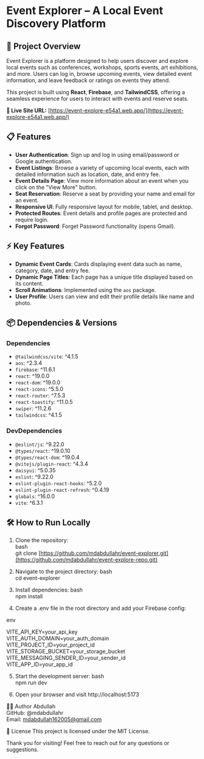 # Event Explorer – A Local Event Discovery Platform

## 🚀 Project Overview
Event Explorer is a platform designed to help users discover and explore local events such as conferences, workshops, sports events, art exhibitions, and more. Users can log in, browse upcoming events, view detailed event information, and leave feedback or ratings on events they attend.

This project is built using **React**, **Firebase**, and **TailwindCSS**, offering a seamless experience for users to interact with events and reserve seats.

**🔗 Live Site URL:** [https://event-explore-e54a1.web.app/](https://event-explore-e54a1.web.app/)

## 📋 Features
- **User Authentication**: Sign up and log in using email/password or Google authentication.
- **Event Listings**: Browse a variety of upcoming local events, each with detailed information such as location, date, and entry fee.
- **Event Details Page**: View more information about an event when you click on the "View More" button.
- **Seat Reservation**: Reserve a seat by providing your name and email for an event.
- **Responsive UI**: Fully responsive layout for mobile, tablet, and desktop.
- **Protected Routes**: Event details and profile pages are protected and require login.
- **Forgot Password**: Forget Password functionality (opens Gmail).

## ⚡ Key Features
- **Dynamic Event Cards**: Cards displaying event data such as name, category, date, and entry fee.
- **Dynamic Page Titles**: Each page has a unique title displayed based on its content.
- **Scroll Animations**: Implemented using the `aos` package.
- **User Profile**: Users can view and edit their profile details like name and photo.

## 📦 Dependencies & Versions

### Dependencies
- `@tailwindcss/vite`: ^4.1.5  
- `aos`: ^2.3.4  
- `firebase`: ^11.6.1  
- `react`: ^19.0.0  
- `react-dom`: ^19.0.0  
- `react-icons`: ^5.5.0  
- `react-router`: ^7.5.3  
- `react-toastify`: ^11.0.5  
- `swiper`: ^11.2.6  
- `tailwindcss`: ^4.1.5  

### DevDependencies
- `@eslint/js`: ^9.22.0  
- `@types/react`: ^19.0.10  
- `@types/react-dom`: ^19.0.4  
- `@vitejs/plugin-react`: ^4.3.4  
- `daisyui`: ^5.0.35  
- `eslint`: ^9.22.0  
- `eslint-plugin-react-hooks`: ^5.2.0  
- `eslint-plugin-react-refresh`: ^0.4.19  
- `globals`: ^16.0.0  
- `vite`: ^6.3.1


## 🛠️ How to Run Locally
1. Clone the repository:  
bash <br/>
git clone [https://github.com/mdabdullahr/event-explorer.git](https://github.com/mdabdullahr/event-explore-repo.git)

2. Navigate to the project directory:
bash <br/>
cd event-explorer

3. Install dependencies:
bash <br/>
npm install

4. Create a .env file in the root directory and add your Firebase config:

env <br/>

VITE_API_KEY=your_api_key <br/>
VITE_AUTH_DOMAIN=your_auth_domain <br/>
VITE_PROJECT_ID=your_project_id <br/>
VITE_STORAGE_BUCKET=your_storage_bucket <br/>
VITE_MESSAGING_SENDER_ID=your_sender_id <br/>
VITE_APP_ID=your_app_id <br/>

5. Start the development server:
bash <br/>
npm run dev

6. Open your browser and visit http://localhost:5173

👨‍💻 Author
Abdullah <br/>
GitHub: @mdabdullahr <br/>
Email: mdabdullah162005@gmail.com

📜 License
This project is licensed under the MIT License.

Thank you for visiting! Feel free to reach out for any questions or suggestions.





